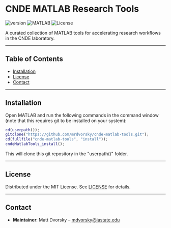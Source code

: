 # CNDE MATLAB Research Tools

![version](https://img.shields.io/badge/version-0.1.1-blue)
![MATLAB](https://img.shields.io/badge/MATLAB-R2023b%2B-blue.svg)
![License](https://img.shields.io/badge/License-MIT-green.svg)

A curated collection of MATLAB tools for accelerating research workflows in the CNDE laboratory.

---

## Table of Contents
- [Installation](#installation)
- [License](#license)
- [Contact](#contact)

---

## Installation
Open MATLAB and run the following commands in the command window (note that this requires git to be installed on your system):
```matlab
cd(userpath());
gitclone("https://github.com/mrdvorsky/cnde-matlab-tools.git");
cd(fullfile("cnde-matlab-tools", "install"));
cndeMatlabTools_install();
```

This will clone this git repository in the "userpath()" folder.

---

## License
Distributed under the MIT License. See [LICENSE](LICENSE) for details.

---

## Contact
- **Maintainer**: Matt Dvorsky – [mdvorsky@iastate.edu](mailto:mdvorsky@iastate.edu)
